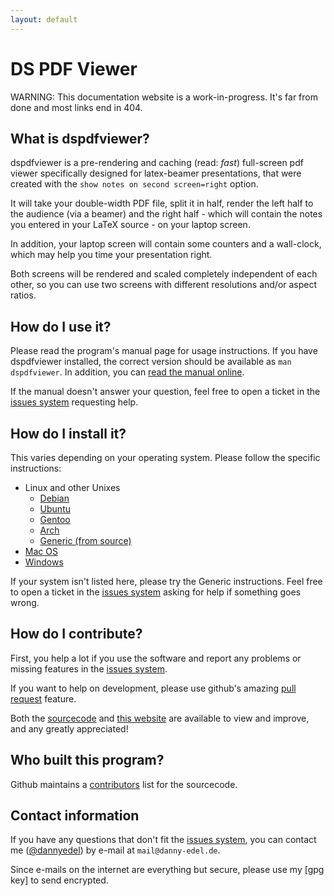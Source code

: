 ```yaml
---
layout: default
---
```

# DS PDF Viewer

WARNING: This documentation website is a work-in-progress. It's far from done
and most links end in 404.

## What is dspdfviewer?
dspdfviewer is a pre-rendering and caching (read: *fast*) full-screen pdf
viewer specifically designed for latex-beamer presentations,
that were created with the `show notes on second screen=right` option.

It will take your double-width PDF file, split it in half, render the
left half to the audience (via a beamer) and the right half - which will
contain the notes you entered in your LaTeX source - on your laptop screen.

In addition, your laptop screen will contain some counters and a wall-clock,
which may help you time your presentation right.

Both screens will be rendered and scaled completely independent of each other,
so you can use two screens with different resolutions and/or aspect ratios.

## How do I use it?

Please read the program's manual page for usage instructions. If you have
dspdfviewer installed, the correct version should be available
as `man dspdfviewer`. In addition, you can [read the manual online].

[read the manual online]: manpage.html

If the manual doesn't answer your question, feel free to open a ticket in
the [issues system] requesting help.

## How do I install it?

This varies depending on your operating system.
Please follow the specific instructions:

* Linux and other Unixes
  * [Debian](installation/debian.html)
  * [Ubuntu](installation/ubuntu.html)
  * [Gentoo](installation/gentoo.html)
  * [Arch](installation/arch.html)
  * [Generic (from source)](installation/)
* [Mac OS](installation/macos.html)
* [Windows](installation/windows.html)

If your system isn't listed here, please try the Generic instructions. Feel free
to open a ticket in the [issues system] asking for help if something goes wrong.

[issues system]: https://github.com/dannyedel/dspdfviewer/issues

## How do I contribute?

First, you help a lot if you use the software and report any problems or
missing features in the [issues system].

If you want to help on development, please use github's
amazing [pull request] feature.

Both the [sourcecode] and [this website] are available to view and improve,
and any  greatly appreciated!

[sourcecode]: https://github.com/dannyedel/dspdfviewer
[this website]: https://github.com/dannyedel/dspdfviewer/tree/gh-pages
[pull request]: https://help.github.com/articles/using-pull-requests/

## Who built this program?

Github maintains a [contributors] list for the sourcecode.

[contributors]: https://github.com/dannyedel/dspdfviewer/graphs/contributors

## Contact information

If you have any questions that don't fit the [issues system],
you can contact me ([@dannyedel]) by e-mail at `mail@danny-edel.de`.

Since e-mails on the internet are everything but secure,
please use my [gpg key] to send encrypted.

[@dannyedel]: https://github.com/dannyedel
[pgp key]: https://sks-keyservers.net/pks/lookup?op=get&search=0xF132F84C7183343C
